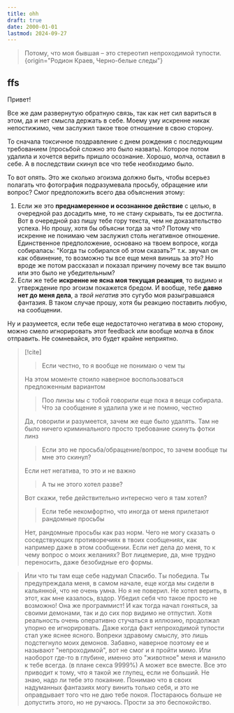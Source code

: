 ```yaml
---
title: ohh
draft: true
date: 2000-01-01
lastmod: 2024-09-27
---
```


> Потому, что моя бывшая – это стереотип непроходимой тупости.
{origin="Родион Краев, Черно-белые следы"}

## ffs

Привет!

Все же дам развернутую обратную связь, так как нет сил вариться в этом, да и нет смысла держать в себе.
Моему уму искренне никак непостижимо, чем заслужил такое твое отношение в свою сторону.

То сначала токсичное поздравление с днем рождения с последующим требованием (просьбой сложно это было назвать).
Которое потом удалила и хочется верить пришло осознание. Хорошо, молча, оставил в себе. А в последствии скинул все что тебе необходимо было.

То вот опять. Это же сколько эгоизма должно быть, чтобы всерьез полагать что фотография подразумевала просьбу, обращение или вопрос?
Смог предположить всего два объяснения этому:

1. Если же это **преднамеренное и осознанное действие** с целью, в очередной раз досадить мне, то не стану скрывать, ты ее достигла. Вот в очередной раз пишу тебе гору текста, чем не доказательство успеха. Но прошу, хотя бы объясни тогда за что? Потому что искренне не понимаю чем заслужил столь негативное отношение. Единственное предположение, основано на твоем вопросе, когда собиралась: "Когда ты собирался об этом сказать?" т.к. звучал он как обвинение, то возможно ты все еще меня винишь за это? Но вроде же потом рассказал и показал причину почему все так вышло или это было не убедительным?
2. Если же тебе **искренне не ясна моя текущая реакция**, то видимо и утверждение про эгоизм покажется бредом. И вообще, тебе **давно нет до меня дела**, а _твой негатив_ это сугубо моя разыгравшаяся фантазия. В таком случае прошу, хотя бы реакцию поставить любую, на сообщении.

Ну и разумеется, если тебе еще недостаточно негатива в мою сторону, можно смело игнорировать этот feedback или вообще молча в блок отправить. Не сомневайся, это будет крайне неприятно.

> [!cite]
>> Если честно, то я вообще не понимаю о чем ты
>> 
>На этом моменте стоило наверное воспользоваться предложенным вариантом
>> Поо линзы мы с тобой говорили еще пока я вещи собирала.
>> Что за сообщение я удалила уже и не помню, честно
>> 
>Да, говорили и разумеется, зачем же еще было удалять. Там не было ничего криминального просто требование скинуть фотки линз
>> Если это не просьба/обращение/вопрос, то зачем вообще ты мне это скинул?
>> 
>Если нет негатива, то это и не важно
>> А ты не этого хотел разве?
>> 
>Вот скажи, тебе действительно интересно чего я там хотел?
>> Если тебе некомфортно, что иногда от меня прилетают рандомные просьбы
>> 
>Нет, рандомные просьбы как раз норм. Чего не могу сказать о соседствующих противоречиях в твоих сообщениях, как например даже в этом сообщении.
>Если нет дела до меня, то к чему вопрос о моих желаниях? Вот лицемерие, да, мне трудно переносить, даже безобидные его формы.


> Или что ты там еще себе надумал
Спасибо. Ты победила.
Ты предупреждала меня, в самом начале, еще когда мы сидели в кальянной, что не очень умна.
Но я не поверил. Не хотел верить, в этот, как мне казалось, вздор.
Убедил себя что такое просто не возможно! Она же программист!
И как тогда начал гоняться, за своими демонами, так и до сих пор видимо не отпустил.
Хотя реальность очень оперативно стучаться в иллюзию, продолжал упорно ее игнорировать.
Даже когда факт непроходимой тупости стал уже яснее ясного. Вопреки здравому смыслу, это лишь подстегнуло моих демонов.
Забавно, наверное поэтому ее и называют "непроходимой", вот не смог и я пройти мимо. Или наоборот где-то в глубине, именно это "животное" меня и манило к тебе всегда. (в плане секса 9999%)
А может все вместе. Все это приводит к тому, что я такой же глупец, если не больший.
Не знаю, надо ли тебе это покаяние.
Понимаю что в своих надуманных фантазиях могу винить только себя, и это не оправдывает того что не даю тебе покоя.
Постараюсь больше не допустить этого, но не ручаюсь.
Прости за это беспокойство.
